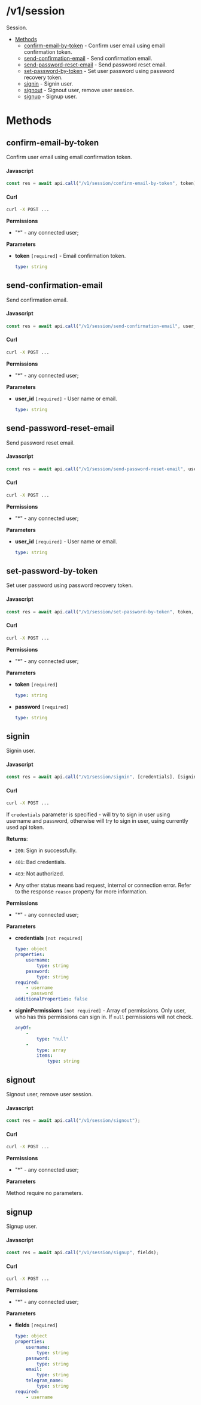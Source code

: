 # /v1/session

Session.

-   [Methods](#methods)
    -   [confirm-email-by-token](#confirm-email-by-token) - Confirm user email using email confirmation token.
    -   [send-confirmation-email](#send-confirmation-email) - Send confirmation email.
    -   [send-password-reset-email](#send-password-reset-email) - Send password reset email.
    -   [set-password-by-token](#set-password-by-token) - Set user password using password recovery token.
    -   [signin](#signin) - Signin user.
    -   [signout](#signout) - Signout user, remove user session.
    -   [signup](#signup) - Signup user.

<a id="methods"></a>

# Methods

<a id="confirm-email-by-token"></a>

## confirm-email-by-token

Confirm user email using email confirmation token.

<!-- tabs:start -->
<!-- prettier-ignore -->
#### **Javascript**

```js
const res = await api.call("/v1/session/confirm-email-by-token", token);
```

#### **Curl**

```sh
curl -X POST ...
```

<!-- tabs:end -->

**Permissions**

-   "\*" - any connected user;

**Parameters**

-   **token** `[required]` - Email confirmation token.

    <!-- prettier-ignore -->
    ```yaml
    type: string
    ```

<a id="send-confirmation-email"></a>

## send-confirmation-email

Send confirmation email.

<!-- tabs:start -->
<!-- prettier-ignore -->
#### **Javascript**

```js
const res = await api.call("/v1/session/send-confirmation-email", user_id);
```

#### **Curl**

```sh
curl -X POST ...
```

<!-- tabs:end -->

**Permissions**

-   "\*" - any connected user;

**Parameters**

-   **user_id** `[required]` - User name or email.

    <!-- prettier-ignore -->
    ```yaml
    type: string
    ```

<a id="send-password-reset-email"></a>

## send-password-reset-email

Send password reset email.

<!-- tabs:start -->
<!-- prettier-ignore -->
#### **Javascript**

```js
const res = await api.call("/v1/session/send-password-reset-email", user_id);
```

#### **Curl**

```sh
curl -X POST ...
```

<!-- tabs:end -->

**Permissions**

-   "\*" - any connected user;

**Parameters**

-   **user_id** `[required]` - User name or email.

    <!-- prettier-ignore -->
    ```yaml
    type: string
    ```

<a id="set-password-by-token"></a>

## set-password-by-token

Set user password using password recovery token.

<!-- tabs:start -->
<!-- prettier-ignore -->
#### **Javascript**

```js
const res = await api.call("/v1/session/set-password-by-token", token, password);
```

#### **Curl**

```sh
curl -X POST ...
```

<!-- tabs:end -->

**Permissions**

-   "\*" - any connected user;

**Parameters**

-   **token** `[required]`

    <!-- prettier-ignore -->
    ```yaml
    type: string
    ```

-   **password** `[required]`

    <!-- prettier-ignore -->
    ```yaml
    type: string
    ```

<a id="signin"></a>

## signin

Signin user.

<!-- tabs:start -->
<!-- prettier-ignore -->
#### **Javascript**

```js
const res = await api.call("/v1/session/signin", [credentials], [signinPermissions]);
```

#### **Curl**

```sh
curl -X POST ...
```

<!-- tabs:end -->

If `credentials` parameter is specified - will try to sign in user using username and password, otherwise will try to sign in user, using currently used api token.

**Returns**:

-   `200`: Sign in successfully.

-   `401`: Bad credentials.

-   `403`: Not authorized.

-   Any other status means bad request, internal or connection error. Refer to the response `reason` property for more information.

**Permissions**

-   "\*" - any connected user;

**Parameters**

-   **credentials** `[not required]`

    <!-- prettier-ignore -->
    ```yaml
    type: object
    properties:
        username:
            type: string
        password:
            type: string
    required:
        - username
        - password
    additionalProperties: false
    ```

-   **signinPermissions** `[not required]` - Array of permissions. Only user, who has this permissions can sign in. If `null` permissions will not check.

    <!-- prettier-ignore -->
    ```yaml
    anyOf:
        -
            type: "null"
        -
            type: array
            items:
                type: string
    ```

<a id="signout"></a>

## signout

Signout user, remove user session.

<!-- tabs:start -->
<!-- prettier-ignore -->
#### **Javascript**

```js
const res = await api.call("/v1/session/signout");
```

#### **Curl**

```sh
curl -X POST ...
```

<!-- tabs:end -->

**Permissions**

-   "\*" - any connected user;

**Parameters**

Method require no parameters.

<a id="signup"></a>

## signup

Signup user.

<!-- tabs:start -->
<!-- prettier-ignore -->
#### **Javascript**

```js
const res = await api.call("/v1/session/signup", fields);
```

#### **Curl**

```sh
curl -X POST ...
```

<!-- tabs:end -->

**Permissions**

-   "\*" - any connected user;

**Parameters**

-   **fields** `[required]`

    <!-- prettier-ignore -->
    ```yaml
    type: object
    properties:
        username:
            type: string
        password:
            type: string
        email:
            type: string
        telegram_name:
            type: string
    required:
        - username
    ```
